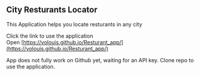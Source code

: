 ## City Resturants Locator

This Application helps you locate resturants in any city

Click the link to use the application<br>
Open [https://volouis.github.io/Resturant_app/](https://volouis.github.io/Resturant_app/) 

App does not fully work on Github yet, waiting for an API key.
Clone repo to use the application.